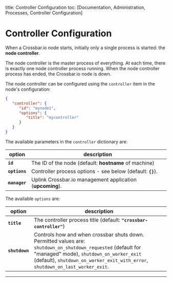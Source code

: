 title: Controller Configuration
toc: [Documentation, Administration, Processes, Controller Configuration]

# Controller Configuration

When a Crossbar.io node starts, initially only a single process is started: the **node controller**.

The node controller is the master process of everything. At each time, there is exactly one node controller process running. When the node controller process has ended, the Crossbar.io node is down.

The node controller can be configured using the `controller` item in the node's configuration:

```json
{
   "controller": {
      "id": "mynode1",
      "options": {
         "title": "mycontroller"
      }
   }
}
```

The available parameters in the `controller` dictionary are:

option         | description
---------------|--------------
**`id`**       | The ID of the node (default: **hostname** of machine)
**`options`**  | Controller process options - see below (default: **`{}`**).
**`manager`**  | Uplink Crossbar.io management application (**upcoming**).

The available `options` are:

option         | description
---------------|--------------
**`title`**    | The controller process title (default: **`"crossbar-controller"`**)
**`shutdown`** | Controls how and when crossbar shuts down. Permitted values are: `shutdown_on_shutdown_requested` (default for "managed" mode), `shutdown_on_worker_exit` (default), `shutdown_on_worker_exit_with_error`, `shutdown_on_last_worker_exit`.

---
